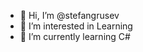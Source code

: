 - 👋 Hi, I’m @stefangrusev
- 👀 I’m interested in Learning
- 🌱 I’m currently learning C#
<!---
stefangrusev/stefangrusev is a ✨ special ✨ repository because its `README.md` (this file) appears on your GitHub profile.
You can click the Preview link to take a look at your changes.
--->
